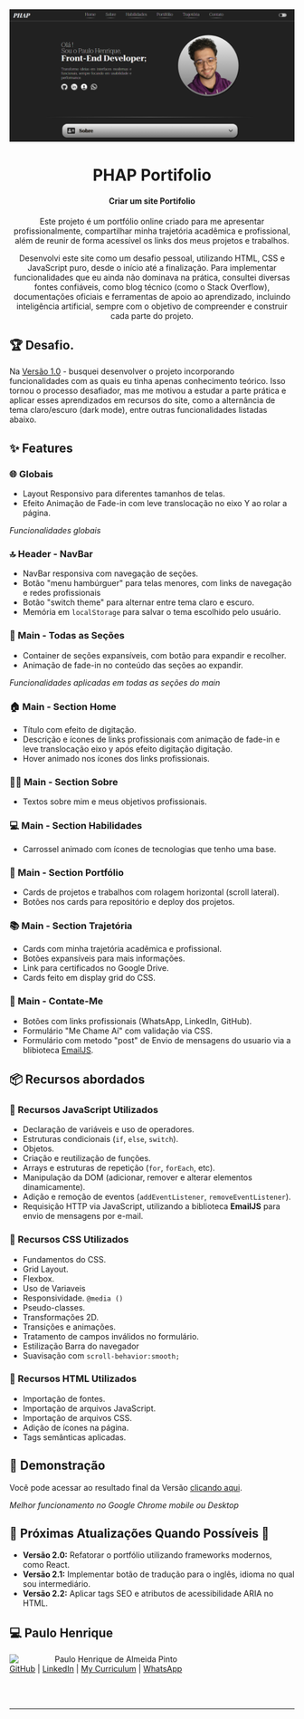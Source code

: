 <img src="assets/images/covers/CapaPHAPreadme.PNG">

<h1 align="center">PHAP Portifolio</h1>
<h4 align="center">Criar um site Portifolio</h4>

<p align="center">
 Este projeto é um portfólio online criado para me apresentar profissionalmente, compartilhar minha trajetória acadêmica e profissional, além de reunir de forma acessível os links dos meus projetos e trabalhos.
</p>
<p align="center">
 Desenvolvi este site como um desafio pessoal, utilizando HTML, CSS e JavaScript puro, desde o início até a finalização. Para implementar funcionalidades que eu ainda não dominava na prática, consultei diversas fontes confiáveis, como blog técnico (como o Stack Overflow), documentações oficiais e ferramentas de apoio ao aprendizado, incluindo inteligência artificial, sempre com o objetivo de compreender e construir cada parte do projeto. 
</p>






<h2 id="challenges">🏆 Desafio. </h2>

Na [Versão 1.0](https://dev-phap.github.io/Phap_Portifolio/) - busquei desenvolver o projeto incorporando funcionalidades com as quais eu tinha apenas conhecimento teórico. Isso tornou o processo desafiador, mas me motivou a estudar a parte prática e aplicar esses aprendizados em recursos do site, como a alternância de tema claro/escuro (dark mode), entre outras funcionalidades listadas abaixo.







<h2 id="features">✨ Features</h2>



<h3>🌐 Globais</h3>
<ul>
  <li>Layout Responsivo para diferentes tamanhos de telas.</li>
  <li>Efeito Animação de Fade-in com leve translocação no eixo Y ao rolar a página.</li>
</ul>
<p><em>Funcionalidades globais</em></p>





<h3>🔝 Header - NavBar</h3>
<ul>
  <li>NavBar responsiva com navegação de seções.</li>
  <li>Botão "menu hambúrguer" para telas menores, com links de navegação e redes profissionais</li>
  <li>Botão "switch theme" para alternar entre tema claro e escuro.</li>
  <li>Memória em <code>localStorage</code> para salvar o tema escolhido pelo usuário.</li>
</ul>




<h3>📄 Main - Todas as Seções</h3>
<ul>
  <li>Container de seções expansíveis, com botão para expandir e recolher.</li>
  <li>Animação de fade-in no conteúdo das seções ao expandir.</li>
</ul>
<p><em>Funcionalidades aplicadas em todas as seções do main</em></p>




<h3>🏠 Main - Section Home</h3>
<ul>
  <li>Título com efeito de digitação.</li>
  <li>Descrição e ícones de links profissionais com animação de fade-in e leve translocação eixo y após efeito digitação digitação.</li>
  <li>Hover animado nos ícones dos links profissionais.</li>
</ul>




<h3>🙋‍♂️ Main - Section Sobre</h3>
<ul>
  <li>Textos sobre mim e meus objetivos profissionais.</li>
</ul>




<h3>💻 Main - Section Habilidades</h3>
<ul>
  <li>Carrossel animado com ícones de tecnologias que tenho uma base.</li>
</ul>




<h3>🧰 Main - Section Portfólio</h3>
<ul>
  <li>Cards de projetos e trabalhos com rolagem horizontal (scroll lateral).</li>
  <li>Botões nos cards para repositório e deploy dos projetos.</li>
</ul>




<h3>📚 Main - Section Trajetória</h3>
<ul>
  <li>Cards com minha trajetória acadêmica e profissional.</li>
  <li>Botões expansíveis para mais informações.</li>
  <li>Link para certificados no Google Drive.</li>
  <li>Cards feito em display grid do CSS.</li>
</ul>




<h3>📨 Main - Contate-Me</h3>
<ul>
  <li>Botões com links profissionais (WhatsApp, LinkedIn, GitHub).</li>
  <li>Formulário "Me Chame Aí" com validação via CSS.</li>
  <li>Formulário com metodo "post" de Envio de mensagens do usuario via a blibioteca <a href="https://dashboard.emailjs.com/sign-in">EmailJS</a>.</li>
</ul>






<h2 id="topics">📦 Recursos abordados</h2>



<h3>🧠 Recursos JavaScript Utilizados</h3>

<ul>
  <li>Declaração de variáveis e uso de operadores.</li>
  <li>Estruturas condicionais (<code>if</code>, <code>else</code>, <code>switch</code>).</li>
  <li>Objetos.</li>
  <li>Criação e reutilização de funções.</li>
  <li>Arrays e estruturas de repetição (<code>for</code>, <code>forEach</code>, etc).</li>
  <li>Manipulação da DOM (adicionar, remover e alterar elementos dinamicamente).</li>
  <li>Adição e remoção de eventos (<code>addEventListener</code>, <code>removeEventListener</code>).</li>
  <li>Requisição HTTP via JavaScript, utilizando a biblioteca <strong>EmailJS</strong> para envio de mensagens por e-mail.</li>
</ul>





<h3>🎨 Recursos CSS Utilizados</h3>

<ul>
  <li>Fundamentos do CSS.</li>
  <li>Grid Layout.</li>
  <li>Flexbox.</li>
  <li>Uso de Variaveis</li>
  <li>Responsividade. <code>@media ()</code></li>
  <li>Pseudo-classes.</li>
  <li>Transformações 2D.</li>
  <li>Transições e animações.</li>
  <li>Tratamento de campos inválidos no formulário.</li>
  <li>Estilização Barra do navegador</li>
  <li>Suavisação com <code>scroll-behavior:smooth;</code></li>
</ul>





<h3>📄 Recursos HTML Utilizados</h3>

<ul>
  <li>Importação de fontes.</li>
  <li>Importação de arquivos JavaScript.</li>
  <li>Importação de arquivos CSS.</li>
  <li>Adição de ícones na página.</li>
  <li>Tags semânticas aplicadas.</li>
</ul>








<h2 id="demo">🌈 Demonstração</h2>

Você pode acessar ao resultado final da Versão <a href="https://dev-phap.github.io/Phap_Portifolio/" target="_blank">clicando aqui</a>.

*Melhor funcionamento no Google Chrome mobile ou Desktop*







<h2 id="future">📌 Próximas Atualizações Quando Possíveis 🌌</h2>

<ul>
  <li>
    <strong>Versão 2.0:</strong> Refatorar o portfólio utilizando frameworks modernos, como React.
  </li>
  <li>
    <strong>Versão 2.1:</strong> Implementar botão de tradução para o inglês, idioma no qual sou intermediário.
  </li>
  <li>
    <strong>Versão 2.2:</strong> Aplicar tags SEO e atributos de acessibilidade ARIA no HTML.
  </li>
</ul>







<h2 id="author">💻 Paulo Henrique</h2>
<p>
    <img align=left margin=10 width=80 src="https://avatars.githubusercontent.com/u/32471505?v=4" border-readius=50 />
    <p>Paulo Henrique de Almeida Pinto<br>
    <a href="https://github.com/Dev-Phap">GitHub</a>&nbsp;|&nbsp;<a href="https://www.linkedin.com/in/pauloalmeidapinto/">LinkedIn</a>&nbsp;|&nbsp;<a href="https://dev-phap.github.io/myCV/">My Curriculum</a>&nbsp;|&nbsp;<a href="https://wa.me/5511983994412">WhatsApp</a>
    </p>
<br/><br/>
</p>

---
